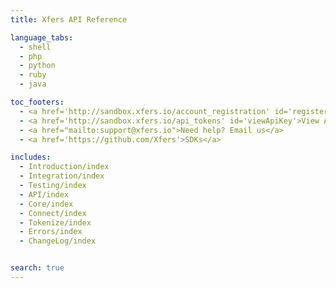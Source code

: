 ```yaml
---
title: Xfers API Reference

language_tabs:
  - shell
  - php
  - python
  - ruby
  - java

toc_footers:
  - <a href='http://sandbox.xfers.io/account_registration' id='registerAccount'>Sign Up for a Developer Key</a>
  - <a href='http://sandbox.xfers.io/api_tokens' id='viewApiKey'>View Api Keys</a>
  - <a href="mailto:support@xfers.io">Need help? Email us</a>
  - <a href='https://github.com/Xfers'>SDKs</a>

includes:
  - Introduction/index
  - Integration/index
  - Testing/index
  - API/index
  - Core/index
  - Connect/index
  - Tokenize/index
  - Errors/index
  - ChangeLog/index


search: true
---
```

